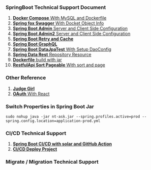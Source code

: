 ### SpringBoot Technical Support Document

1. [**Docker Compose** With MySQL and Dockerfile](https://www.bezkoder.com/docker-compose-spring-boot-mysql/)
2. [**Spring fox Swagger** With Docket Object Info](https://medium.com/@stefan.paladuta17/swagger-spring-boot-bye-bye-swagger-specifications-and-welcome-openapi-specifications-7eab7e68d6d7)
3. [**Spring Boot Admin** Server and Client Side Configuration](https://ithelp.ithome.com.tw/articles/10191863)
4. [**Spring Boot Admin2** Server and Client Side Configuration](https://www.cnblogs.com/niumoo/p/12082012.html)
5. [**Spring Boot Retry and Cache** ](https://ithelp.ithome.com.tw/articles/10191550)
6. [**Spring Boot GraphQL**](https://www.bezkoder.com/spring-boot-graphql-mysql-jpa/)
7. [**Spring Boot DataJpaTest** With Setup DaoConfig](https://www.tpisoftware.com/tpu/articleDetails/1256)
8. [**Spring Data Rest** Repository Resource](https://sites.google.com/im.fju.edu.tw/web/spring-framework/spring-data-rest)
9. [**Dockerfile** build with jar](https://matthung0807.blogspot.com/2019/12/spring-boot-create-docker-image.html)
10. [**RestfulApi Sort Pageable** With sort and page](https://www.bezkoder.com/spring-data-sort-multiple-columns/)

### Other Reference

1. [**Judge Girl**](https://github.com/Judge-Girl/Judge-Girl)
2. [**OAuth** With React](https://github.com/callicoder/spring-boot-react-oauth2-social-login-demo)

### Switch Properties in Spring Boot Jar
``` shell =
sudo nohup java -jar nt-ask.jar --spring.profiles.active=prod --spring.config.location=application-prod.yml
```

### CI/CD Technical Support

1. [**Spring Boot CI/CD with solar and GitHub Action**](https://aws.plainenglish.io/hands-on-ci-cd-for-spring-boot-applications-using-github-actions-and-aws-1cbc1e2c9d54)
2. [**CI/CD Deploy Project**](https://iter01.com/552705.html)

### Migrate / Migration Technical Support
